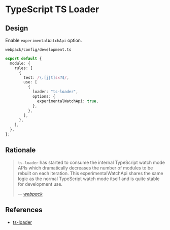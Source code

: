 # TypeScript TS Loader

## Design

Enable `experimentalWatchApi` option.

`webpack/config/development.ts`

```typescript
export default {
  module: {
    rules: [
      {
        test: /\.[j|t]sx?$/,
        use: [
          {
            loader: "ts-loader",
            options: {
              experimentalWatchApi: true,
            },
          },
        ],
      },
    ],
  },
};
```

## Rationale

> `ts-loader` has started to consume the internal TypeScript watch mode APIs which dramatically decreases the number of modules to be rebuilt on each iteration.
> This experimentalWatchApi shares the same logic as the normal TypeScript watch mode itself and is quite stable for development use.
>
> -- <cite>[webpack](https://webpack.js.org/guides/build-performance/#typescript-loader)</cite>

## References

- [ts-loader](https://github.com/TypeStrong/ts-loader)
